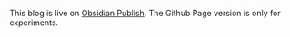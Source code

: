 This blog is live on [Obsidian Publish](https://publish.obsidian.md/chenghao/index). The Github Page version is only for experiments.